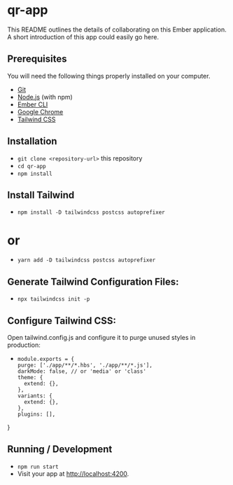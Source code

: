 # qr-app

This README outlines the details of collaborating on this Ember application.
A short introduction of this app could easily go here.

## Prerequisites

You will need the following things properly installed on your computer.

- [Git](https://git-scm.com/)
- [Node.js](https://nodejs.org/) (with npm)
- [Ember CLI](https://cli.emberjs.com/release/)
- [Google Chrome](https://google.com/chrome/)
- [Tailwind CSS](https://tailwindcss.com/docs/guides/emberjs)

## Installation

- `git clone <repository-url>` this repository
- `cd qr-app`
- `npm install`
  
## Install Tailwind
- `npm install -D tailwindcss postcss autoprefixer`
# or
- `yarn add -D tailwindcss postcss autoprefixer`
  
## Generate Tailwind Configuration Files:
- `npx tailwindcss init -p`

## Configure Tailwind CSS:
Open tailwind.config.js and configure it to purge unused styles in production:
- ```
  module.exports = {
  purge: ['./app/**/*.hbs', './app/**/*.js'],
  darkMode: false, // or 'media' or 'class'
  theme: {
    extend: {},
  },
  variants: {
    extend: {},
  },
  plugins: [],
}

## Running / Development

- `npm run start`
- Visit your app at [http://localhost:4200](http://localhost:4200).



